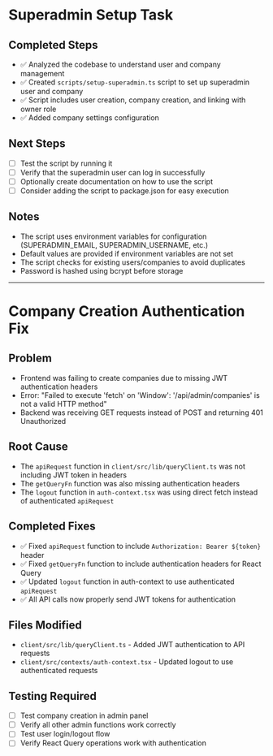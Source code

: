 # Superadmin Setup Task

## Completed Steps
- ✅ Analyzed the codebase to understand user and company management
- ✅ Created `scripts/setup-superadmin.ts` script to set up superadmin user and company
- ✅ Script includes user creation, company creation, and linking with owner role
- ✅ Added company settings configuration

## Next Steps
- [ ] Test the script by running it
- [ ] Verify that the superadmin user can log in successfully
- [ ] Optionally create documentation on how to use the script
- [ ] Consider adding the script to package.json for easy execution

## Notes
- The script uses environment variables for configuration (SUPERADMIN_EMAIL, SUPERADMIN_USERNAME, etc.)
- Default values are provided if environment variables are not set
- The script checks for existing users/companies to avoid duplicates
- Password is hashed using bcrypt before storage

---

# Company Creation Authentication Fix

## Problem
- Frontend was failing to create companies due to missing JWT authentication headers
- Error: "Failed to execute 'fetch' on 'Window': '/api/admin/companies' is not a valid HTTP method"
- Backend was receiving GET requests instead of POST and returning 401 Unauthorized

## Root Cause
- The `apiRequest` function in `client/src/lib/queryClient.ts` was not including JWT token in headers
- The `getQueryFn` function was also missing authentication headers
- The `logout` function in `auth-context.tsx` was using direct fetch instead of authenticated `apiRequest`

## Completed Fixes
- ✅ Fixed `apiRequest` function to include `Authorization: Bearer ${token}` header
- ✅ Fixed `getQueryFn` function to include authentication headers for React Query
- ✅ Updated `logout` function in auth-context to use authenticated `apiRequest`
- ✅ All API calls now properly send JWT tokens for authentication

## Files Modified
- `client/src/lib/queryClient.ts` - Added JWT authentication to API requests
- `client/src/contexts/auth-context.tsx` - Updated logout to use authenticated requests

## Testing Required
- [ ] Test company creation in admin panel
- [ ] Verify all other admin functions work correctly
- [ ] Test user login/logout flow
- [ ] Verify React Query operations work with authentication
